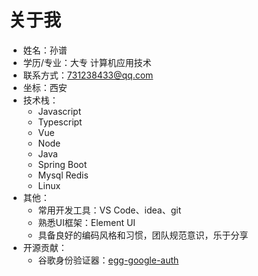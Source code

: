 # 关于我

- 姓名：孙谱
- 学历/专业：大专 计算机应用技术
- 联系方式：731238433@qq.com
- 坐标：西安
- 技术栈：
  - Javascript
  - Typescript
  - Vue
  - Node
  - Java
  - Spring Boot
  - Mysql Redis
  - Linux
- 其他：
  - 常用开发工具：VS Code、idea、git
  - 熟悉UI框架：Element UI
  - 具备良好的编码风格和习惯，团队规范意识，乐于分享
- 开源贡献：
  - 谷歌身份验证器：[egg-google-auth](https://github.com/sunpu007/egg-google-auth)

<Vssue :title="$title" />